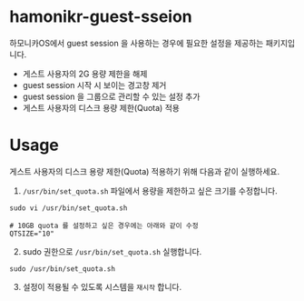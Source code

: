 # hamonikr-guest-sseion

하모니카OS에서 guest session 을 사용하는 경우에 필요한 설정을 제공하는 패키지입니다.

 - 게스트 사용자의 2G 용량 제한을 해제
 - guest session 시작 시 보이는 경고창 제거
 - guest session 을 그룹으로 관리할 수 있는 설정 추가
 - 게스트 사용자의 디스크 용량 제한(Quota) 적용

# Usage

게스트 사용자의 디스크 용량 제한(Quota) 적용하기 위해 다음과 같이 실행하세요. 

1) `/usr/bin/set_quota.sh` 파일에서 용량을 제한하고 싶은 크기를 수정합니다.
```
sudo vi /usr/bin/set_quota.sh

# 10GB quota 를 설정하고 싶은 경우에는 아래와 같이 수정
QTSIZE="10" 
```

2) sudo 권한으로 `/usr/bin/set_quota.sh` 실행합니다.
```
sudo /usr/bin/set_quota.sh
```

3) 설정이 적용될 수 있도록 시스템을 `재시작` 합니다.